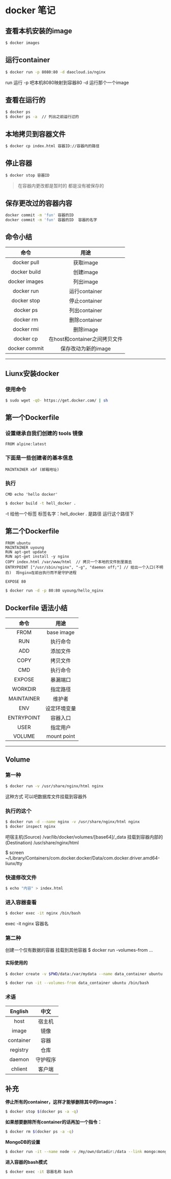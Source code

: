 # docker 笔记

## 查看本机安装的image

```bash
$ docker images 
```

## 运行container

```bash
$ docker run -p 8080:80 -d daocloud.io/nginx
```

run 运行
-p  吧本机8080映射到容器80
-d  运行那个一个image

## 查看在运行的

```bash
$ docker ps
$ docker ps -a  // 列出之前运行过的
```

## 本地拷贝到容器文件

```bash
$ docker cp index.html 容器ID://容器内的路径
```

## 停止容器

```bash
$ docker stop 容器ID
```

> 在容器内更改都是暂时的 都是没有被保存的

## 保存更改过的容器内容

```bash
docker commit -m 'fun' 容器的ID
docker commit -m 'fun' 容器的ID  容器的名字
```

## 命令小结

|     命令      |             用途              |
| :-----------: | :---------------------------: |
|  docker pull  |           获取image           |
| docker build  |           创建image           |
| docker images |           列出image           |
|  docker run   |         运行container         |
|  docker stop  |         停止container         |
|   docker ps   |         列出container         |
|   docker rm   |         删除container         |
|  docker rmi   |           删除image           |
|   docker cp   | 在host和container之间拷贝文件 |
| docker commit |      保存改动为新的image      |



------



## Liunx安装docker

### 使用命令

```bash
$ sudo wget -qO- https://get.docker.com/ | sh
```

## 第一个Dockerfile

### 设置继承自我们创建的 tools 镜像

```
FROM alpine:latest
```

### 下面是一些创建者的基本信息

```
MAINTAINER xbf (邮箱地址)
```

### 执行

```
CMD echo 'hello docker'
```

```bash
$ docker build -t hell_docker .
```

-t 给他一个标签  标签名字：hell_docker
. 是路径  运行这个路径下



## 第二个Dockerfile

```config
FROM ubuntu
MAINTAINER uyoung
RUN apt-get update
RUN apt-get install -y nginx
COPY index.html /var/www/html  // 拷贝一个本地的文件到里面去
ENTRYPOINT ["/usr/sbin/nginx", "-g", "daemon off;"] // 给出一个入口(不明白)  将nginx在前台执行而不是守护进程

EXPOSE 80
```

```bash
$ docker run -d -p 80:80 uyoung/hello_nginx
```

## Dockerfile 语法小结

|    命令    |     用途     |
| :--------: | :----------: |
|    FROM    |  base image  |
|    RUN     |   执行命令   |
|    ADD     |   添加文件   |
|    COPY    |   拷贝文件   |
|    CMD     |   执行命令   |
|   EXPOSE   |   暴漏端口   |
|  WORKDIR   |   指定路径   |
| MAINTAINER |    维护者    |
|    ENV     | 设定环境变量 |
| ENTRYPOINT |   容器入口   |
|    USER    |   指定用户   |
|   VOLUME   | mount point  |



------





## Volume

### 第一种

```bash
$ docker run -v /usr/share/nginx/html nginx
```

这种方式 可以吧数据库文件挂载到容器外

### 执行的这个

```bash
$ docker run -d --name nginx -v /usr/share/nginx/html nginx
$ docker inspect nginx
```

吧宿主机(Source) /var/lib/docker/volumes/[base64]/_data
挂载到容器内部的(Destination)  /usr/share/nginx/html

$ screen ~/Library/Containers/com.docker.docker/Data/com.docker.driver.amd64-liunx/tty

### 快速修改文件

```bash
$ echo "内容" > index.html
```

### 进入容器查看

``` bash
$ docker exec -it nginx /bin/bash
```

exec 
-it
nginx 容器名

### 第二种

创建一个仅有数据的容器 挂载到其他容器
$ docker run -volumes-from ...

#### 实际使用的

```bash
$ docker create -v $PWD/data:/var/mydata --name data_container ubuntu

$ docker run -it --volumes-from data_container ubuntu /bin/bash
```

### 术语

|  English  |   中文   |
| :-------: | :------: |
|   host    |  宿主机  |
|   image   |   镜像   |
| container |   容器   |
| registry  |   仓库   |
|  daemon   | 守护程序 |
|  chlient  |  客户端  |



## 补充

**停止所有的container，这样才能够删除其中的images：**

```bash
$ docker stop $(docker ps -a -q)
```

**如果想要删除所有container的话再加一个指令：**

```bash
$ docker rm $(docker ps -a -q)
```

**MongoDB的设置**

```bash
$ docker run -it --name node -v /my/own/datadir:/data --link mongo:mongo -w /data -p 5000:5000 node bash
```

**进入容器的bash模式**

```bash
$ docker exec -it 容器名称 bash 
```




